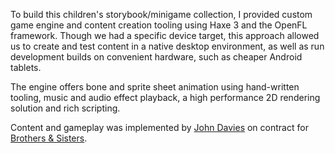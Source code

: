 To build this children's storybook/minigame collection, I provided custom game engine and content creation tooling using Haxe 3 and the OpenFL framework. Though we had a specific device target, this approach allowed us to create and test content in a native desktop environment, as well as run development builds on convenient hardware, such as cheaper Android tablets.  

The engine offers bone and sprite sheet animation using hand-written tooling, music and audio effect playback, a high performance 2D rendering solution and rich scripting.  

Content and gameplay was implemented by [John Davies](http://slakinov.com) on contract for [Brothers & Sisters](http://www.brothersandsisters.co.uk/).
